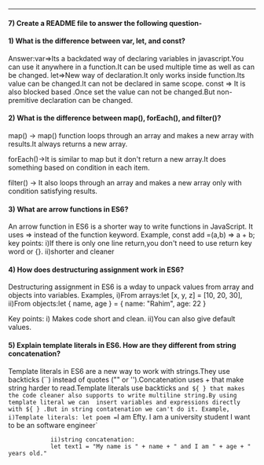 
---
#### 7) Create a README file to answer the following question-


#### 1) What is the difference between var, let, and const?
Answer:var=>Its a backdated way of declaring variables in javascript.You can use it anywhere in a function.It can be used multiple time as well as can be changed.
  let=>New way of declaration.It only works inside function.Its value can be changed.It can not be declared in same scope.
  const => It is also blocked based .Once set the value can not be changed.But non-premitive declaration can be changed.

#### 2) What is the difference between map(), forEach(), and filter()? 
map() -> map() function loops through an array and makes a new array with results.It always returns a new array.

forEach()->It is similar to map but it don't return a new array.It does something based on condition in each item.

filter() -> It also loops through an array and makes a new array only with condition satisfying results.

#### 3) What are arrow functions in ES6?
An arrow function in ES6 is a shorter way to write functions in JavaScript.
It uses => instead of the function keyword.
Example,
        const add =(a,b) => a + b;
        key points:
        i)If there is only one line return,you don't need to use return key word or {}.
        ii)shorter and cleaner

#### 4) How does destructuring assignment work in ES6?
Destructuring assignment in ES6 is a wday to unpack values from array and objects into variables.
        Examples,
                i)From arrays:let [x, y, z] =  [10, 20, 30],
                ii)From objects:let { name, age } =  { name: "Rahim", age: 22 }

Key points: i) Makes code short and clean.
                ii)You can also give default values.               
#### 5) Explain template literals in ES6. How are they different from string concatenation?

Template literals in ES6 are a new way to work with strings.They use backticks (``) instead of quotes ("" or '').Concatenation uses + that make string harder to read.Template literals use backticks ` and ${ } that makes the code cleaner also supports to write multiline string.By using template literal we can  insert variables and expressions directly with ${ } .But in string contatenation we can't do it.
         Example, 
                i)Template literals:
                let poem = `I am Efty.
                I am a university student
                I want to be an software engineer`

                ii)string concatenation:
                let text1 = "My name is " + name + " and I am " + age + " years old."





